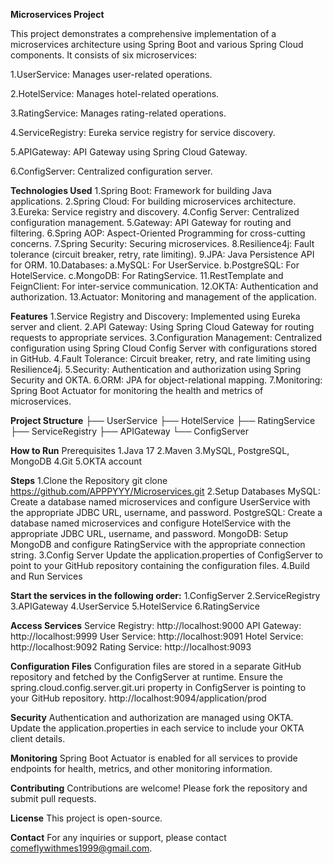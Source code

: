 **Microservices Project**

This project demonstrates a comprehensive implementation of a microservices architecture using Spring Boot and various Spring Cloud components. It consists of six microservices:

1.UserService: Manages user-related operations.

2.HotelService: Manages hotel-related operations.

3.RatingService: Manages rating-related operations.

4.ServiceRegistry: Eureka service registry for service discovery.

5.APIGateway: API Gateway using Spring Cloud Gateway.

6.ConfigServer: Centralized configuration server.

**Technologies Used**
1.Spring Boot: Framework for building Java applications.
2.Spring Cloud: For building microservices architecture.
3.Eureka: Service registry and discovery.
4.Config Server: Centralized configuration management.
5.Gateway: API Gateway for routing and filtering.
6.Spring AOP: Aspect-Oriented Programming for cross-cutting concerns.
7.Spring Security: Securing microservices.
8.Resilience4j: Fault tolerance (circuit breaker, retry, rate limiting).
9.JPA: Java Persistence API for ORM.
10.Databases:
  a.MySQL: For UserService.
  b.PostgreSQL: For HotelService.
  c.MongoDB: For RatingService.
11.RestTemplate and FeignClient: For inter-service communication.
12.OKTA: Authentication and authorization.
13.Actuator: Monitoring and management of the application.

**Features**
1.Service Registry and Discovery: Implemented using Eureka server and client.
2.API Gateway: Using Spring Cloud Gateway for routing requests to appropriate services.
3.Configuration Management: Centralized configuration using Spring Cloud Config Server with configurations stored in GitHub.
4.Fault Tolerance: Circuit breaker, retry, and rate limiting using Resilience4j.
5.Security: Authentication and authorization using Spring Security and OKTA.
6.ORM: JPA for object-relational mapping.
7.Monitoring: Spring Boot Actuator for monitoring the health and metrics of microservices.

**Project Structure**
├── UserService
├── HotelService
├── RatingService
├── ServiceRegistry
├── APIGateway
└── ConfigServer

**How to Run**
Prerequisites
1.Java 17
2.Maven
3.MySQL, PostgreSQL, MongoDB
4.Git
5.OKTA account

**Steps**
1.Clone the Repository
git clone https://github.com/APPPYYY/Microservices.git
2.Setup Databases
MySQL: Create a database named microservices and configure UserService with the appropriate JDBC URL, username, and password.
PostgreSQL: Create a database named microservices and configure HotelService with the appropriate JDBC URL, username, and password.
MongoDB: Setup MongoDB and configure RatingService with the appropriate connection string.
3.Config Server
Update the application.properties of ConfigServer to point to your GitHub repository containing the configuration files.
4.Build and Run Services

**Start the services in the following order:**
1.ConfigServer
2.ServiceRegistry
3.APIGateway
4.UserService
5.HotelService
6.RatingService

**Access Services**
Service Registry: http://localhost:9000
API Gateway: http://localhost:9999
User Service: http://localhost:9091
Hotel Service: http://localhost:9092
Rating Service: http://localhost:9093

**Configuration Files**
Configuration files are stored in a separate GitHub repository and fetched by the ConfigServer at runtime. Ensure the spring.cloud.config.server.git.uri property in ConfigServer is pointing to your GitHub repository.
http://localhost:9094/application/prod

**Security**
Authentication and authorization are managed using OKTA. Update the application.properties in each service to include your OKTA client details.

**Monitoring**
Spring Boot Actuator is enabled for all services to provide endpoints for health, metrics, and other monitoring information.

**Contributing**
Contributions are welcome! Please fork the repository and submit pull requests.

**License**
This project is open-source.

**Contact**
For any inquiries or support, please contact comeflywithmes1999@gmail.com.
